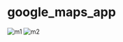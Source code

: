 # google_maps_app



![m1](https://user-images.githubusercontent.com/90784719/228205509-3c722549-d36f-4d7a-b517-23b60a38d472.jpg)
![m2](https://user-images.githubusercontent.com/90784719/228205515-4c199fcf-c4c0-4d68-933d-a2a29d12b118.jpg)
